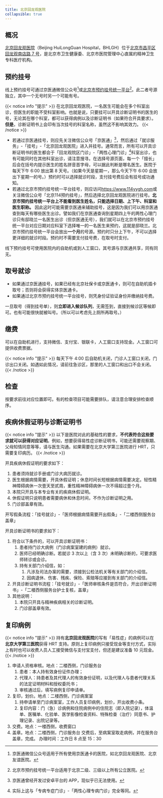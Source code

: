 ```yaml
---
title: 北京回龙观医院
collapsible: true
---
```


## 概况

[北京回龙观医院](https://bhlgh.com)（Beijing HuiLongGuan Hospital，BHLGH）位于[北京市昌平区回龙观南店路 7 号](https://amap.com/place/B000A0989A)，是北京市卫生健康委、北京市医院管理中心直属的精神卫生专科医疗机构。

## 预约挂号

线上预约挂号可通过京医通微信公众号[^1]或[北京市预约挂号统一平台](https://www.114yygh.com)[^2]。此二者号源独立，其中一个无号时另一个可能有号。

{{< notice info "提示" >}}
在北京回龙观医院，一名医生可能会在多个科室出诊，但医生的职能不受科室影响。也就是说，只要挂可以开具诊断证明书的医生的号，无论其在哪个科室，都可以获得病例以及诊断证明书（如果符合开具要求）。**但是**，诊断证明书上会印有当次挂号的科室名称，虽然这不影响其效力。
{{< /notice >}}

-	若通过京医通挂号，则应先关注微信公众号「京医通」[^3]，然后通过「就诊服务」-「挂号」-「北京回龙观医院」进入并挂号。通常而言，所有可以开具诊断证明书的医生都会于「回龙观院区门诊」-「两性心理门诊」[^4]科室出诊，也有可能同时在其他科室出诊，请注意搜寻。在选择号源页面，每一个「擅长」后会在括号内提示医生的姓名拼音首字母，可以据此判断是哪名医生。医院于每天下午 6:00 放出第 8 天号。（如果今天是星期一，那么今天下午 6:00 会放出下星期一的号。）预约时可以选择就诊时段，支付挂号费后会有挂号成功通知。
-	若通过北京市预约挂号统一平台挂号，则应访问<https://www.114yygh.com>或关注微信公众号「北京114预约挂号」，然后选择北京回龙观医院进行挂号。**北京市预约挂号统一平台上不能看到医生姓名，只能选择日期、上下午、科室和医生职称。** 因此这时可能需要京医通来辅助挂号，这是因为我们可以用京医通查到每天有哪些医生出诊。譬如我们在京医通查询到星期四上午的两性心理门诊只有邸晓兰一名医生出诊（但京医通无号），我们就可以在北京市预约挂号统一平台对应日期对应科室下选择唯一的一名医生来预约，这就是邸晓兰。北京市预约挂号统一平台会放出**一个月**的号源。预约时只分上下午，不可以选择更详细的就诊时段。预约时不需要支付挂号费，在取号时支付。

线下预约挂号可使用医院内的自助机或到人工窗口，其号源与京医通共享，同有同无。

## 取号就诊

-	如果通过京医通挂号，如果已经有北京社保卡或京医通卡，则可在自助机插卡取号；否则将会获得实体京医通卡。
-	如果通过北京市预约挂号统一平台挂号，则凭身份证验证身份并缴纳挂号费。

一旦取号（得到挂号单），则**立即进入候诊队列**，无需签到，直接到候诊区等候即可。也有可能很快就被叫号。（所以可以考虑先上厕所再取号。）

## 缴费

可以在自助机进行，支持微信、支付宝、银联卡，人工窗口支持现金。人工窗口可提供收费票据。

{{< notice info "提示" >}}
每天下午 4:00 后自助机关闭，门诊人工窗口关闭，门诊出口关闭。如遇如此情况，请前往急诊区，那里的人工窗口和出口不会关闭。
{{< /notice >}}

## 检查

按要求前往对应位置即可。有的检查项目可能需要排队，请注意合理安排检查顺序。

## 疾病休假证明与诊断证明书

{{< notice info "提示" >}}
以下是医院对此的基础性的要求，**不代表符合这些要求就可以获得对应证明**。例如，想要获得易性症诊断证明书，可能还需要观察期、父母知情同意等等，请与医生沟通。如果需要在北京大学第三医院进行 HRT，只需要复印病历。
{{< /notice >}}

开具疾病休假证明的要求如下：

1.	患者须持就诊手册或门诊大病历就诊。
1.	医生根据病情需要，开具休假证明；休息时间长短根据病情需要决定。轻性精神障碍病休一次壹天至贰周，重性精神障碍病休一次不得超过壹个月。
1.	本院只开具与本专业有关的疾病休假证明。
1.	休假证明只说明患者需要病休和休息时间，不作为诊断证明之用。
1.	门诊部盖章有效。

开写假条流程：「挂号就诊」-「医师根据病情需要开出假条」-「二楼西侧服务台盖章」

开具诊断证明书的要求如下：

1.	符合以下条件的，可以开具诊断证明书：
	1.	患者持门诊大病例（门诊病案室建的病例）就诊。
	1.	医师已经明确诊断。若就诊 3 次以上（含 3 次）未明确诊断的，可要求医师转诊或会诊。
	1.	持有关部门介绍信，如：
		1.	凡涉及司法办案的需要，须接到公检法机关等有关部门的介绍信。
		1.	因病退休、伤害、残疾、保险、索赔等应接到有关部门的介绍信。
1.	开具诊断证明书流程：「挂号就诊」-「医师审核条件是否符合，开出诊断证明书」-「二楼西侧服务台护士复核，盖章」
1.	其他说明：
	1.	本院只开具与精神疾病相关的诊断证明。
	1.	门诊部盖章有效。

## 复印病例

{{< notice info "提示" >}}
持有**北京回龙观医院**的写有「易性症」的病例可以在**北京大学第三医院**获得 HRT 支持。原则上复印病例只接受现金等支付方式，实际上有时也可以收费人员人工接受微信与支付宝支付，但还是建议准备 10 元现金。
{{< /notice >}}

1.	申请人资格审核。地点：二楼西侧，门诊服务台
	1.	患者：本人持有效身份证件办理；
	1.	代理人：持患者及其代理人的有效身份证明，以及代理人与患者代理关系的法定证明材料和授权委托书；
	1.	审核通过后，填写病例复印申请单。
1.	复印，划价。地点：二楼西侧，门诊病案室
	1.	持申请单至门诊病案室，工作人员复印病例，划价，开出收费小条。
	1.	复印内容：门（急）诊病例和住院病例中的住院志（即入院记录），体温单、医嘱单、化验单、医学影像检查资料、特殊检查（治疗）同意书、护理记录、出院记录等。
1.	交费。地点：一楼西侧，收费窗口
1.	盖章。地点：二楼西侧，门诊服务台
	交费后，至病案室取走病例，并在服务台盖章，完成。
	办理时间：工作日 8 点至 15：30

[^1]: 京医通微信公众号适用于所有使用京医通卡的医院，如北京回龙观医院、北京友谊医院。
[^2]: 北京市预约挂号统一平台适用于北京二级、三级以上所有公立医院。
[^3]: 京医通曾经开发过安卓平台的 APP，现似乎已无法使用。
[^4]: 实际上这与「专病专症门诊」-「两性心理专病门诊」完全等同。
